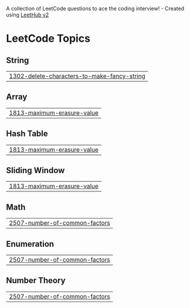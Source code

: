 A collection of LeetCode questions to ace the coding interview! - Created using [LeetHub v2](https://github.com/arunbhardwaj/LeetHub-2.0)
<!---LeetCode Topics Start-->
# LeetCode Topics
## String
|  |
| ------- |
| [1302-delete-characters-to-make-fancy-string](https://github.com/Vasanthraidu800/Leetcode/tree/master/1302-delete-characters-to-make-fancy-string) |
## Array
|  |
| ------- |
| [1813-maximum-erasure-value](https://github.com/Vasanthraidu800/Leetcode/tree/master/1813-maximum-erasure-value) |
## Hash Table
|  |
| ------- |
| [1813-maximum-erasure-value](https://github.com/Vasanthraidu800/Leetcode/tree/master/1813-maximum-erasure-value) |
## Sliding Window
|  |
| ------- |
| [1813-maximum-erasure-value](https://github.com/Vasanthraidu800/Leetcode/tree/master/1813-maximum-erasure-value) |
## Math
|  |
| ------- |
| [2507-number-of-common-factors](https://github.com/Vasanthraidu800/Leetcode/tree/master/2507-number-of-common-factors) |
## Enumeration
|  |
| ------- |
| [2507-number-of-common-factors](https://github.com/Vasanthraidu800/Leetcode/tree/master/2507-number-of-common-factors) |
## Number Theory
|  |
| ------- |
| [2507-number-of-common-factors](https://github.com/Vasanthraidu800/Leetcode/tree/master/2507-number-of-common-factors) |
<!---LeetCode Topics End-->